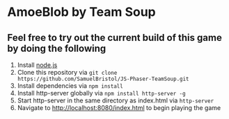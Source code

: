 # AmoeBlob by Team Soup

## Feel free to try out the current build of this game by doing the following

1. Install [node.js](http://www.nodejs.org)
2. Clone this repository via `git clone https://github.com/SamuelBristol/JS-Phaser-TeamSoup.git`
3. Install dependencies via `npm install`
4. Install http-server globally via `npm install http-server -g`
5. Start http-server in the same directory as index.html via `http-server`
6. Navigate to [http://localhost:8080/index.html](http://localhost:8080/index.html) to begin playing the game

